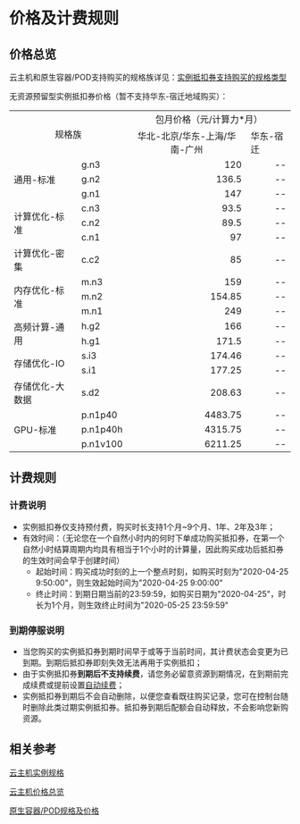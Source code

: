 # 价格及计费规则

## 价格总览

云主机和原生容器/POD支持购买的规格族详见：[实例抵扣券支持购买的规格类型](https://docs.jdcloud.com/virtual-machines/instancevoucher-overview#user-content-2)

无资源预留型实例抵扣券价格（暂不支持华东-宿迁地域购买）：

<table>
   <tr>
      <td colspan="2" rowspan="2" align="center"> 规格族</td>
      <td colspan="2" align="center">包月价格（元/计算力*月）</td>
   </tr>
   <tr>
      <td align="center">华北-北京/华东-上海/华南-广州</td>         
      <td>华东-宿迁</td>
   </tr>
   <tr>
      <td rowspan="3">通用-标准</td>
      <td>g.n3</td>
      <td align="right">120</td>         
      <td align="right">--</td>
   </tr>
   <tr>
      <td>g.n2</td>
      <td align="right">136.5</td>        
      <td align="right">--</td>         
   </tr>
   <tr>
      <td>g.n1</td>
      <td align="right">147</td>         
      <td align="right">--</td>
   </tr>
   <tr>
      <td rowspan="3">计算优化-标准</td>
      <td>c.n3</td>
      <td align="right">93.5</td>         
      <td align="right">--</td>
   </tr>
   <tr>
      <td>c.n2</td>
      <td align="right">89.5</td>         
      <td align="right">--</td>
   </tr>
   <tr>
      <td>c.n1</td>
      <td align="right">97</td>         
      <td align="right">--</td>
   </tr>
   <tr>
      <td>计算优化-密集</td>
      <td>c.c2</td>
      <td align="right">85</td>         
      <td align="right">--</td>
   </tr>
   <tr>
      <td rowspan="3">内存优化-标准</td>
      <td>m.n3</td>
      <td align="right">159</td>         
      <td align="right">--</td>
   </tr>
   <tr>
      <td>m.n2</td>
      <td align="right">154.85</td>         
      <td align="right">--</td>
   </tr>
   <tr>
      <td>m.n1</td>
      <td align="right">249</td>         
      <td align="right">--</td>
   </tr>
   <tr>
      <td rowspan="2">高频计算-通用</td>
      <td>h.g2</td>
      <td align="right">166</td>         
      <td align="right">--</td>
   </tr> 
   <tr>
      <td>h.g1</td>
      <td align="right">171.5</td>         
      <td align="right">--</td>
   </tr>      
   <tr>
      <td rowspan="2">存储优化-IO</td>
      <td>s.i3</td>
      <td align="right">174.46</td>         
      <td align="right">--</td>
   </tr> 
   <tr>
      <td>s.i1</td>
      <td align="right">177.25</td>         
      <td align="right">--</td>
   </tr> 
   <tr>
      <td>存储优化-大数据</td>
      <td>s.d2</td>
      <td align="right">208.63</td>         
      <td align="right">--</td>
   </tr>
   <tr>
      <td rowspan="3">GPU-标准</td>
      <td>p.n1p40</td>
      <td align="right">4483.75</td>         
      <td align="right">--</td>
   </tr>
   <tr>
      <td>p.n1p40h</td>
      <td align="right">4315.75</td>         
      <td align="right">--</td>
   </tr>
   <tr>
      <td>p.n1v100</td>
      <td align="right">6211.25</td>         
      <td align="right">--</td>
   </tr>
 </table>     

## 计费规则
### 计费说明
* 实例抵扣券仅支持预付费，购买时长支持1个月~9个月、1年、2年及3年；
* 有效时间：（无论您在一个自然小时内的何时下单成功购买抵扣券，在第一个自然小时结算周期内均具有相当于1个小时的计算量，因此购买成功后抵扣券的生效时间会早于创建时间）
  * 起始时间：购买成功时刻的上一个整点时刻，如购买时刻为"2020-04-25 9:50:00"，则生效起始时间为"2020-04-25 9:00:00"
  * 终止时间：到期日期当前的23:59:59，如购买日期为"2020-04-25"，时长为1个月，则生效终止时间为"2020-05-25 23:59:59"
      

### 到期停服说明
* 当您购买的实例抵扣券到期时间早于或等于当前时间，其计费状态会变更为已到期。到期后抵扣券即刻失效无法再用于实例抵扣；<br>
* 由于实例抵扣券**到期后不支持续费**，请您务必留意资源到期情况，在到期前完成续费或提前设置[自动续费](https://docs.jdcloud.com/online-buying/renew-management)；<br>
* 实例抵扣券到期后不会自动删除，以便您查看既往购买记录，您可在控制台随时删除此类过期实例抵扣券。抵扣券到期后配额会自动释放，不会影响您新购资源。

## 相关参考

[云主机实例规格](https://docs.jdcloud.com/virtual-machines/instance-type-family) 

[云主机价格总览](https://docs.jdcloud.com/virtual-machines/price-overview)

[原生容器/POD规格及价格](https://docs.jdcloud.com/native-container/price-overview)<br>
